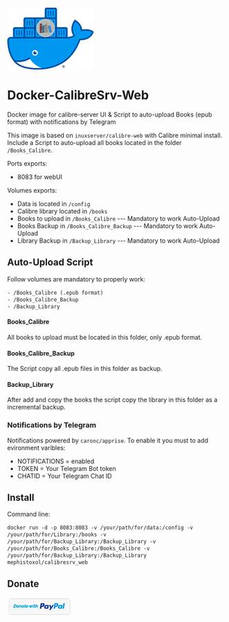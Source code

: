 ![Docker-Gitea](https://raw.githubusercontent.com/MephistoXoL/Docker-CalibreSrv-Web/master/Docker-Calibre.png)

# Docker-CalibreSrv-Web
Docker image for calibre-server UI &amp; Script to auto-upload Books (epub format) with notifications by Telegram

This image is based on ```inuxserver/calibre-web``` with Calibre minimal install. Include a Script to auto-upload all books located in the folder ```/Books_Calibre```.

Ports exports:
- 8083 for webUI

Volumes exports:
- Data is located in ```/config```
- Calibre library located in ```/books``` 
- Books to upload in ```/Books_Calibre``` --- Mandatory to work Auto-Upload
- Books Backup in ```/Books_Calibre_Backup``` --- Mandatory to work Auto-Upload
- Library Backup in ```/Backup_Library``` --- Mandatory to work Auto-Upload 

## Auto-Upload Script
Follow volumes are mandatory to properly work:
``` 
- /Books_Calibre (.epub format)
- /Books_Calibre_Backup
- /Backup_Library
```
#### Books_Calibre
All books to upload must be located in this folder, only .epub format.

#### Books_Calibre_Backup
The Script copy all .epub files in this folder as backup.

#### Backup_Library
After add and copy the books the script copy the library in this folder as a incremental backup.

### Notifications by Telegram
Notifications powered by ```caronc/apprise```.
To enable it you must to add evironment varibles:
- NOTIFICATIONS = enabled
- TOKEN = Your Telegram Bot token
- CHATID = Your Telegram Chat ID

## Install
Command line:
```
docker run -d -p 8083:8083 -v /your/path/for/data:/config -v /your/path/for/Library:/books -v /your/path/for/Backup_Library:/Backup_Library -v /your/path/for/Books_Calibre:/Books_Calibre -v /your/path/for/Backup_Library:/Backup_Library mephistoxol/calibresrv_web
```


## Donate
[![Paypal](https://raw.githubusercontent.com/MephistoXoL/Things/master/paypal.png)](https://www.paypal.me/mephistoxol)
